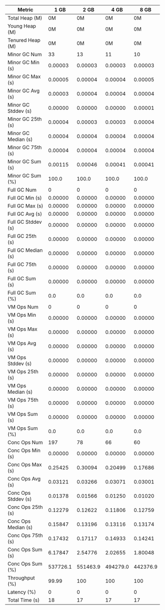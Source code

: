 | Metric | 1 GB | 2 GB | 4 GB | 8 GB |
|------|----|----|----|----|
| Total Heap (M) | 0M | 0M | 0M | 0M |
| Young Heap (M) | 0M | 0M | 0M | 0M |
| Tenured Heap (M) | 0M | 0M | 0M | 0M |
| Minor GC Num | 33 | 13 | 11 | 10 |
| Minor GC Min (s) | 0.00003 | 0.00003 | 0.00003 | 0.00003 |
| Minor GC Max (s) | 0.00005 | 0.00004 | 0.00004 | 0.00005 |
| Minor GC Avg (s) | 0.00003 | 0.00004 | 0.00004 | 0.00004 |
| Minor GC Stddev (s) | 0.00000 | 0.00000 | 0.00000 | 0.00001 |
| Minor GC 25th (s) | 0.00004 | 0.00003 | 0.00003 | 0.00004 |
| Minor GC Median (s) | 0.00004 | 0.00004 | 0.00004 | 0.00004 |
| Minor GC 75th (s) | 0.00004 | 0.00004 | 0.00004 | 0.00004 |
| Minor GC Sum (s) | 0.00115 | 0.00046 | 0.00041 | 0.00041 |
| Minor GC Sum (%) | 100.0 | 100.0 | 100.0 | 100.0 |
| Full GC Num | 0 | 0 | 0 | 0 |
| Full GC Min (s) | 0.00000 | 0.00000 | 0.00000 | 0.00000 |
| Full GC Max (s) | 0.00000 | 0.00000 | 0.00000 | 0.00000 |
| Full GC Avg (s) | 0.00000 | 0.00000 | 0.00000 | 0.00000 |
| Full GC Stddev (s) | 0.00000 | 0.00000 | 0.00000 | 0.00000 |
| Full GC 25th (s) | 0.00000 | 0.00000 | 0.00000 | 0.00000 |
| Full GC Median (s) | 0.00000 | 0.00000 | 0.00000 | 0.00000 |
| Full GC 75th (s) | 0.00000 | 0.00000 | 0.00000 | 0.00000 |
| Full GC Sum (s) | 0.00000 | 0.00000 | 0.00000 | 0.00000 |
| Full GC Sum (%) | 0.0 | 0.0 | 0.0 | 0.0 |
| VM Ops Num | 0 | 0 | 0 | 0 |
| VM Ops Min (s) | 0.00000 | 0.00000 | 0.00000 | 0.00000 |
| VM Ops Max (s) | 0.00000 | 0.00000 | 0.00000 | 0.00000 |
| VM Ops Avg (s) | 0.00000 | 0.00000 | 0.00000 | 0.00000 |
| VM Ops Stddev (s) | 0.00000 | 0.00000 | 0.00000 | 0.00000 |
| VM Ops 25th (s) | 0.00000 | 0.00000 | 0.00000 | 0.00000 |
| VM Ops Median (s) | 0.00000 | 0.00000 | 0.00000 | 0.00000 |
| VM Ops 75th (s) | 0.00000 | 0.00000 | 0.00000 | 0.00000 |
| VM Ops Sum (s) | 0.00000 | 0.00000 | 0.00000 | 0.00000 |
| VM Ops Sum (%) | 0.0 | 0.0 | 0.0 | 0.0 |
| Conc Ops Num | 197 | 78 | 66 | 60 |
| Conc Ops Min (s) | 0.00000 | 0.00000 | 0.00000 | 0.00000 |
| Conc Ops Max (s) | 0.25425 | 0.30094 | 0.20499 | 0.17686 |
| Conc Ops Avg (s) | 0.03121 | 0.03266 | 0.03071 | 0.03001 |
| Conc Ops Stddev (s) | 0.01378 | 0.01566 | 0.01250 | 0.01020 |
| Conc Ops 25th (s) | 0.12279 | 0.12622 | 0.11806 | 0.12759 |
| Conc Ops Median (s) | 0.15847 | 0.13196 | 0.13116 | 0.13174 |
| Conc Ops 75th (s) | 0.17432 | 0.17117 | 0.14933 | 0.14241 |
| Conc Ops Sum (s) | 6.17847 | 2.54776 | 2.02655 | 1.80048 |
| Conc Ops Sum (%) | 537726.1 | 551463.9 | 494279.0 | 442376.9 |
| Throughput (%) | 99.99 | 100 | 100 | 100 |
| Latency (%) | 0 | 0 | 0 | 0 |
| Total Time (s) | 18 | 17 | 17 | 17 |
